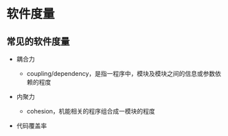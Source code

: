 # 软件度量
## 常见的软件度量
- 耦合力
	- coupling/dependency，是指一程序中，模块及模块之间的信息或参数依赖的程度

- 内聚力
	- cohesion，机能相关的程序组合成一模块的程度

- 代码覆盖率